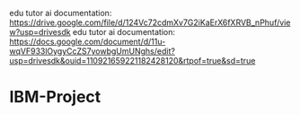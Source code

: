 edu tutor ai documentation: https://drive.google.com/file/d/124Vc72cdmXv7G2iKaErX6fXRVB_nPhuf/view?usp=drivesdk
edu tutor ai documentation: https://docs.google.com/document/d/11u-wqVF933lOygyCcZS7yowbgUmUNghs/edit?usp=drivesdk&ouid=110921659221182428120&rtpof=true&sd=true
# IBM-Project
